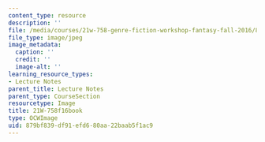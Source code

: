 ```yaml
---
content_type: resource
description: ''
file: /media/courses/21w-758-genre-fiction-workshop-fantasy-fall-2016/879bf839df91efd680aa22baab5f1ac9_21W-758f16book.jpg
file_type: image/jpeg
image_metadata:
  caption: ''
  credit: ''
  image-alt: ''
learning_resource_types:
- Lecture Notes
parent_title: Lecture Notes
parent_type: CourseSection
resourcetype: Image
title: 21W-758f16book
type: OCWImage
uid: 879bf839-df91-efd6-80aa-22baab5f1ac9
---
```

